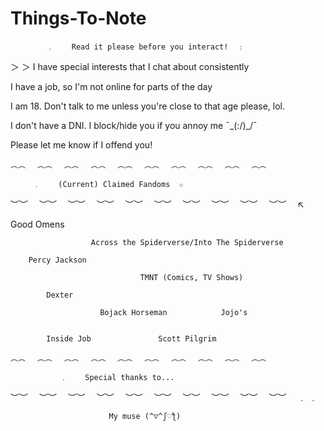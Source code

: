 
# Things-To-Note
            ﹒    Read it please before you interact!  ﹕

  ＞ ＞ I have special interests that I chat about consistently
  
  I have a job, so I'm not online for parts of the day
  
  I am 18. Don't talk to me unless you're close to that age please, lol.
  
  I don't have a DNI. I block/hide you if you annoy me ¯\_(:/)_/¯
  
  Please let me know if I offend you!
   
    ︵︵　 ︵︵　 ︵︵　 ︵︵　 ︵︵　 ︵︵　 ︵︵　 ︵︵　 ︵︵　 ︵︵　 
   
         ﹒    (Current) Claimed Fandoms  ☆  
               
   ︶︶　 ︶︶　 ︶︶　 ︶︶　 ︶︶　 ︶︶　 ︶︶　 ︶︶　 ︶︶　 ︶︶　 
                                   ↖
                                   
 Good Omens                            
 
                      Across the Spiderverse/Into The Spiderverse
                      
        Percy Jackson
        
                                 TMNT (Comics, TV Shows)
                                 
            Dexter
            
                        Bojack Horseman            Jojo's
                        
                        
            Inside Job               Scott Pilgrim

    ︵︵　 ︵︵　 ︵︵　 ︵︵　 ︵︵　 ︵︵　 ︵︵　 ︵︵　 ︵︵　 ︵︵　 
   
               ﹒    Special thanks to...   
   ︶︶　 ︶︶　 ︶︶　 ︶︶　 ︶︶　 ︶︶　 ︶︶　 ︶︶　 ︶︶　 ︶︶　
﹒                                                                ﹒  

                          My muse (^▽^ʃ♡ƪ)
                          
